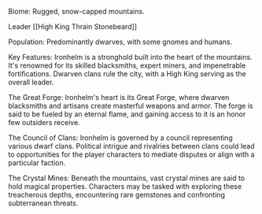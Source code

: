 Biome: Rugged, snow-capped mountains.

Leader [[High King Thrain Stonebeard]] 

Population: Predominantly dwarves, with some gnomes and humans.

Key Features: Ironhelm is a stronghold built into the heart of the mountains. It's renowned for its skilled blacksmiths, expert miners, and impenetrable fortifications. Dwarven clans rule the city, with a High King serving as the overall leader.

The Great Forge: Ironhelm's heart is its Great Forge, where dwarven blacksmiths and artisans create masterful weapons and armor. The forge is said to be fueled by an eternal flame, and gaining access to it is an honor few outsiders receive.

  

The Council of Clans: Ironhelm is governed by a council representing various dwarf clans. Political intrigue and rivalries between clans could lead to opportunities for the player characters to mediate disputes or align with a particular faction.

  

The Crystal Mines: Beneath the mountains, vast crystal mines are said to hold magical properties. Characters may be tasked with exploring these treacherous depths, encountering rare gemstones and confronting subterranean threats.